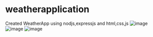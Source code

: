 # weatherapplication
Created WeatherApp using nodjs,expressjs and html,css,js
![image](https://user-images.githubusercontent.com/73640082/204084589-da1719bd-947f-4443-853f-55407b8b6417.png)
![image](https://user-images.githubusercontent.com/73640082/204084822-e7ea9a24-c5d9-4103-926a-34c0756d7bcd.png)
![image](https://user-images.githubusercontent.com/73640082/204084843-0de55c55-7034-423e-a9ab-2020bd670a0d.png)
